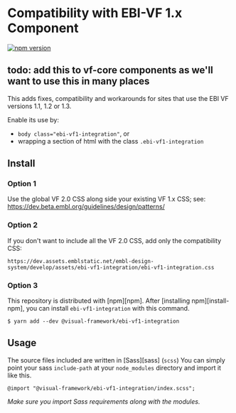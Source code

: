 # Compatibility with EBI-VF 1.x Component

[![npm version](https://badge.fury.io/js/%40visual-framework%2Febi-vf1-integration.svg)](https://badge.fury.io/js/%40visual-framework%2Febi-vf1-integration)

## todo: add this to vf-core components as we'll want to use this in many places

This adds fixes, compatibility and workarounds for sites that use the EBI VF versions 1.1, 1.2 or 1.3.

Enable its use by:

- `body class="ebi-vf1-integration"`, or
- wrapping a section of html with the class `.ebi-vf1-integration`

## Install

### Option 1

Use the global VF 2.0 CSS along side your existing VF 1.x CSS; see: https://dev.beta.embl.org/guidelines/design/patterns/

### Option 2

If you don't want to include all the VF 2.0 CSS, add only the compatibility CSS:

```
https://dev.assets.emblstatic.net/embl-design-system/develop/assets/ebi-vf1-integration/ebi-vf1-integration.css
```

### Option 3

This repository is distributed with [npm][npm]. After [installing npm][install-npm], you can install `ebi-vf1-integration` with this command.

```
$ yarn add --dev @visual-framework/ebi-vf1-integration
```

## Usage

The source files included are written in [Sass][sass] (`scss`) You can simply point your sass `include-path` at your `node_modules` directory and import it like this.

```
@import "@visual-framework/ebi-vf1-integration/index.scss";
```

_Make sure you import Sass requirements along with the modules._
